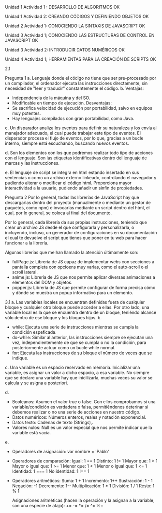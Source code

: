 Unidad 1 Actividad 1 : DESARROLLO DE ALGORITMOS OK

Unidad 1 Actividad 2: CREANDO CÓDIGOS Y DEFINIENDO OBJETOS OK

Unidad 2 Actividad 1: CONOCIENDO LA SINTAXIS DE JAVASCRIPT OK

Unidad 3 Actividad 1; CONOCIENDO LAS ESTRUCTURAS DE CONTROL EN JAVASCRIPT OK

Unidad 3 Actividad 2: INTRODUCIR DATOS NUMÉRICOS OK

Unidad 4 Actividad 1; HERRAMIENTAS PARA LA CREACIÓN DE SCRIPTS OK


2.1

Pregunta 1
a. Lenguaje donde el código no tiene que ser pre-procesado por un compilador, el ordenador ejecuta las instrucciones directamente, sin necesidad de "leer y traducir" constantemente el código.
b. 
Ventajas:
- Independencia de la máquina y del SO.
- Modificable en tiempo de ejecución.
Desventajas:
- Se sacrifica velocidad de ejecución por portabilidad, salvo en equipos muy potentes.
- Hay lenguajes compilados con gran portabilidad, como Java.

c.
Un disparador analiza los eventos para definir su naturaleza y los envía al manejador adecuado, el cual puede trabajar este tipo de eventos. El disparador procesa el flujo de eventos, por lo que, gracias a un bucle interno, siempre está escuchando, buscando nuevos eventos.

d.
Son los elementos con los que podremos realizar todo tipo de acciones con el lenguaje. Son las etiquetas identificativas dentro del lenguaje de marcas y las instrucciones.

e. El lenguaje de script se integra en html estando insertado en sus sentencias o como un archivo externo linkeado, controlando el navegador y pudiendo alterar o modificar el código html. Proporciona mayor interactividad a la usuario, pudiendo añadir un sinfin de propiedades.

Pregunta 2
Por lo general, todas las líbrerías de JavaScript hay que descargarlas dentro del proyecto (manualmente o mediante un gestor de paquetes, como npm) e invocarlas mediante un script dentro del html, el cual, por lo general, se coloca al final del documento.

Por lo general, cada librería da sus propias instrucciones, teniendo que crear un archivo JS desde el que configurarla y personalizarla, o incluyendo, incluso, un generador de configuraciones en su documentación el cual te devuelve el script que tienes que poner en tu web para hacer funcionar a la librería.

Algunas librerías que me han llamado la atención últimamente son:

- fullPage.js: Librería de JS capaz de implementar webs con secciones a pantalla completa con opcioens muy varias, como el auto-scroll o el scroll lateral.
- anime.js: Librería de JS que nos permite aplicar diversas animaciones a elementos del DOM y objetos.
- popper.js: Librería de JS que permite configurar de forma precisa cómo y dónde se muestra un popup informativo para un elemento.


3.1
a. Las variables locales se encuentran definidas fuera de cualquier bloque y cualquier otro bloque puede acceder a ellas. Por otro lado, una variable local es la que se encuentra dentro de un bloque, teniéndo alcance sólo dentro de ese bloque y los bloques hijos.
b. 
- while: Ejecuta una serie de instrucciones mientras se cumpla la condición espeficada.
- do-while: Similar al anterior, las instrucciones siempre se ejecutan una vez, independientemente de que se cumpla o no la condición, para posteriormente actuar como un bucle while normal.
- for: Ejecuta las instrucciones de su bloque el número de veces que se indique.

c. Una variable es un espacio reservado en memoria. Inicializar una variable, es asignar un valor a dicho espacio, a esa variable.
No siempre que se declare una variable hay que inicilizarla, muchas veces su valor se calcula y se asigna a posteriori.

d.
- Booleanos: Asumen el valor true o false. Con ellos comprobamos si una variable/condición es verdadera o falsa, permitiéndonos deterinar si debemos realizar o no una serie de acciones en nuestro código.
- Datos numéricos: Números enteros, reales y notación exponencial.
- Datos texto: Cadenas de texto (Strings),.
- Valores nulos: Null es un valor especial que nos permite indicar que la variable está vacía.

e.
- Operadores de asignación: var nombre = 'Pablo'
- Operadores de comparación:
    Igual: 1 == 1
    Distinto: 1 != 1
    Mayor que: 1 > 1
    Mayor o igual que: 1 >= 1
    Menor que: 1 < 1
    Menor o igual que: 1 <= 1
    Identidad: 1 === 1
    No identidad: 1 !== 1
- Operadores aritméticos:
    Suma: 1 + 1
    Incremento: 1++
    Sustracción: 1 - 1
    Negación: -1
    Decremento: 1--
    Multiplicación: 1 * 1
    División: 1 / 1
    Resto: 1 % 1

    Asignaciones aritméticas (hacen la operación y la asignan a la variable, son una especie de atajo):
    +=
    -=
    *=
    /=
    ^=
    %=

